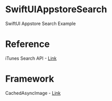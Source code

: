 # SwiftUIAppstoreSearch
SwiftUI Appstore Search Example

# Reference
iTunes Search API - [Link](https://developer.apple.com/library/archive/documentation/AudioVideo/Conceptual/iTuneSearchAPI/Searching.html#//apple_ref/doc/uid/TP40017632-CH5-SW1)


# Framework
CachedAsyncImage - [Link](https://github.com/lorenzofiamingo/swiftui-cached-async-image)
